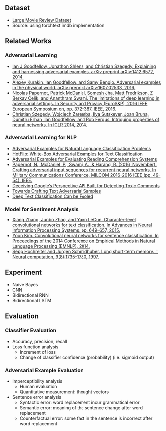 ## Dataset
* [Large Movie Review Dataset](http://ai.stanford.edu/~amaas/data/sentiment/)
* Source: using torchtext imdb implementation

## Related Works
### Adversarial Learning
* [Ian J Goodfellow, Jonathon Shlens, and Christian Szegedy. Explaining and harnessing adversarial examples. arXiv preprint arXiv:1412.6572, 2014.](https://arxiv.org/pdf/1412.6572.pdf)
* [Alexey Kurakin, Ian Goodfellow, and Samy Bengio. Adversarial examples in the physical world. arXiv preprint arXiv:1607.02533, 2016.](https://arxiv.org/pdf/1607.02533.pdf)
* [Nicolas Papernot, Patrick McDaniel, Somesh Jha, Matt Fredrikson, Z Berkay Celik, and Ananthram Swami. The limitations of deep learning in adversarial settings. In Security and Privacy (EuroS&P), 2016 IEEE European Symposium on, pp. 372–387. IEEE, 2016.](https://arxiv.org/pdf/1511.07528.pdf)
* [Christian Szegedy, Wojciech Zaremba, Ilya Sutskever, Joan Bruna, Dumitru Erhan, Ian Goodfellow, and Rob Fergus. Intriguing properties of neural networks. In ICLR 2014, 2014.](https://arxiv.org/pdf/1312.6199.pdf)

### Adversarial Learning for NLP
* [Adversarial Examples for Natural Language Classification Problems](https://openreview.net/forum?id=r1QZ3zbAZ)
* [HotFlip: White-Box Adversarial Examples for Text Classification](http://aclweb.org/anthology/P18-2006)
* [Adversarial Examples for Evaluating Reading Comprehension Systems](https://www.aclweb.org/anthology/D17-1215)
* [Papernot, N., McDaniel, P., Swami, A., & Harang, R. (2016, November). Crafting adversarial input sequences for recurrent neural networks. In Military Communications Conference, MILCOM 2016-2016 IEEE (pp. 49-54). IEEE.](https://arxiv.org/pdf/1604.08275.pdf)
* [Deceiving Google’s Perspective API Built for
Detecting Toxic Comments](https://arxiv.org/pdf/1702.08138.pdf)
* [Towards Crafting Text Adversarial Samples](https://arxiv.org/pdf/1707.02812.pdf)
* [Deep Text Classification Can be Fooled](https://arxiv.org/pdf/1704.08006.pdf)

### Model for Sentiment Analysis
* [Xiang Zhang, Junbo Zhao, and Yann LeCun. Character-level convolutional networks for text classification.
In Advances in Neural Information Processing Systems, pp. 649–657, 2015.](https://www.aclweb.org/anthology/P12-2018)
* [Yoon Kim. Convolutional neural networks for sentence classification. In Proceedings of the 2014 Conference on Empirical Methods in Natural Language Processing (EMNLP), 2014.](http://www.aclweb.org/anthology/D14-1181)
* [Sepp Hochreiter and Jurgen Schmidhuber. Long short-term memory. ¨ Neural computation, 9(8):1735–1780, 1997.](https://www.bioinf.jku.at/publications/older/2604.pdf)

## Experiment
* Naive Bayes
* CNN
* Bidirectional RNN
* Bidirectional LSTM

## Evaluation
### Classifier Evaluation
* Accuracy, precision, recall
* Loss function analysis
  * Increment of loss
  * Change of classifier confidence (probability) (i.e. sigmoid output)

### Adversarial Example Evaluation
* Imperceptibility analysis
  * Human evaluation
  * Quantitative measurement: thought vectors
* Sentence error analysis
  * Syntactic error: word replacement incur grammatical error
  * Semantic error: meaning of the sentence change after word replacement
  * Counterfactual error: some fact in the sentence is incorrect after word replacement
